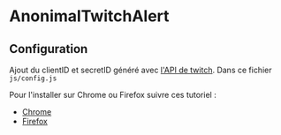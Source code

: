 # AnonimalTwitchAlert

## Configuration

Ajout du clientID et secretID généré avec [ l'API de twitch](https://docs.aws.amazon.com/lumberyard/latest/userguide/chatplay-generate-twitch-client-id.html). Dans ce fichier `js/config.js`

Pour l'installer sur Chrome ou Firefox suivre ces tutoriel :
* [Chrome](https://fr.malavida.com/faq/google-chrome/comment-ajouter-des-extensions-plugins-sur-google-chrome-pour-pc.html])
* [Firefox](https://developer.mozilla.org/fr/docs/Mozilla/Add-ons/WebExtensions/installation_temporaire_dans_Firefox)